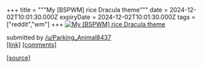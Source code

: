 +++
title = """My [BSPWM] rice Dracula theme"""
date = 2024-12-02T10:01:30.000Z
expiryDate = 2024-12-02T10:01:30.000Z
tags = ["reddit","wm"]
+++
[![My [BSPWM] rice Dracula theme ](https://b.thumbs.redditmedia.com/Gju3uCl6_wbu2SdwG0xGWw27qMgJSzb_nwO1EWv3iGU.jpg "My [BSPWM] rice Dracula theme ")](https://www.reddit.com/r/unixporn/comments/1h4rnbd/my_bspwm_rice_dracula_theme/)

submitted by [/u/Parking\_Animal8437](https://www.reddit.com/user/Parking_Animal8437)  
[\[link\]](https://www.reddit.com/gallery/1h4rnbd) [\[comments\]](https://www.reddit.com/r/unixporn/comments/1h4rnbd/my_bspwm_rice_dracula_theme/)

[[source]](https://www.reddit.com/r/unixporn/comments/1h4rnbd/my_bspwm_rice_dracula_theme/)
